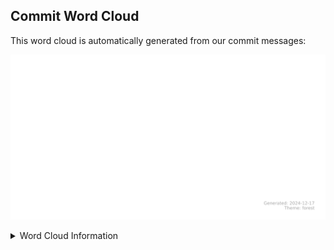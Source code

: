 


## Commit Word Cloud

This word cloud is automatically generated from our commit messages:

![Commit Word Cloud](commit_wordcloud.svg)

<details>
<summary>Word Cloud Information</summary>

```
Theme: forest
Generated: 2024-12-17 17:08:29
```
</details>

<!-- wordcloud-end -->

